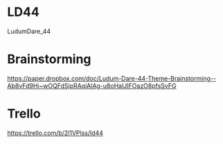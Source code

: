 # LD44
LudumDare_44

# Brainstorming
https://paper.dropbox.com/doc/Ludum-Dare-44-Theme-Brainstorming--Ab8vFd9Hi~wOQFdSjpRAqjAlAg-u8oHalJIFOazO8pfsSvFG

# Trello
https://trello.com/b/2l1VPlss/ld44

